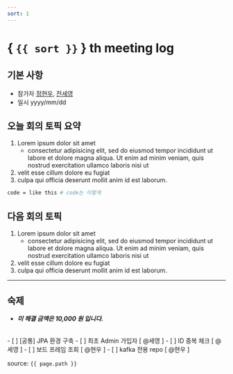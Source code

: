```yaml
---
sort: 1
---
```

# { `{{ sort }}` } th meeting log

## 기본 사항
- 참가자 [정현우](https://github.com/Nuung), [전세영](https://github.com/SeyoungJeon)
- 일시 yyyy/mm/dd

## 오늘 회의 토픽 요약

1. Lorem ipsum dolor sit amet
    - consectetur adipisicing elit, sed do eiusmod tempor incididunt ut labore et dolore magna aliqua. Ut enim ad minim veniam, quis nostrud exercitation ullamco laboris nisi ut
2. velit esse cillum dolore eu fugiat
3. culpa qui officia deserunt mollit anim id est laborum.

```bash
code = like this # code는 이렇게
```

## 다음 회의 토픽

1. Lorem ipsum dolor sit amet
    - consectetur adipisicing elit, sed do eiusmod tempor incididunt ut labore et dolore magna aliqua. Ut enim ad minim veniam, quis nostrud exercitation ullamco laboris nisi ut
2. velit esse cillum dolore eu fugiat
3. culpa qui officia deserunt mollit anim id est laborum.

---

## 숙제
- ***미 해결 금액은 10,000 원 입니다.*** 
<br/>
- [ ] [공통] JPA 환경 구축
- [ ] 최초 Admin 가입자 [ @세영 ]
- [ ] ID 중복 체크 [ @세영 ]
- [ ] 보드 프레임 조회 [ @현우 ]
- [ ] kafka 전용 repo [ @현우 ]

source: `{{ page.path }}`
